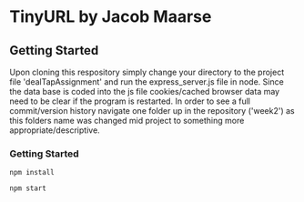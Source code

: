 # TinyURL by Jacob Maarse

## Getting Started

Upon cloning this respository simply change your directory to the project file 'dealTapAssignment' and run the express_server.js file in node. Since the data base is coded into the js file cookies/cached browser data may need to be clear if the program is restarted. In order to see a full commit/version history navigate one folder up in the repository ('week2') as this folders name was changed mid project to something more appropriate/descriptive.

### Getting Started

```
npm install
```
```
npm start
```

